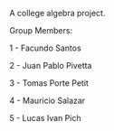A college algebra project.

Group Members:

1 - Facundo Santos

2 - Juan Pablo Pivetta

3 - Tomas Porte Petit

4 - Mauricio Salazar

5 - Lucas Ivan Pich
